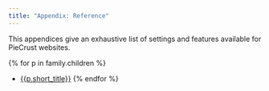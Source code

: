 ```yaml
---
title: "Appendix: Reference"
---
```


This appendices give an exhaustive list of settings and features available for
PieCrust websites.

{% for p in family.children %}
* [{{p.short_title}}]({{p.url}})
{% endfor %}

